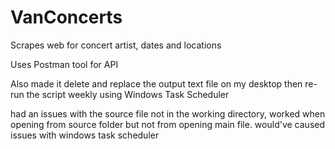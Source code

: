 # VanConcerts

Scrapes web for concert artist, dates and locations

Uses Postman tool for API

Also made it delete and replace the output text file on my desktop then re-run the script weekly using Windows Task Scheduler


had an issues with the source file not in the working directory, worked when opening from source folder but not from opening main file. would've caused issues with windows task scheduler
